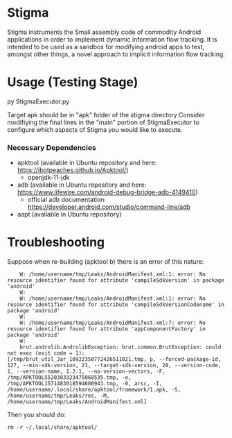 # Stigma
Stigma instruments the Smali assembly code of commodity Android applications in order to implement dynamic information flow tracking. It is intended to be used as a sandbox for modifying android apps to test, amongst other things, a novel approach to implicit information flow tracking.

# Usage (Testing Stage)
py StigmaExecutor.py

Target apk should be in "apk" folder of the stigma directory
Consider modifiying the final lines in the "main" portion of StigmaExecutor to 
configure which aspects of Stigma you would like to execute.


### Necessary Dependencies
* apktool (available in Ubuntu repository and here: https://ibotpeaches.github.io/Apktool/)
  * openjdk-11-jdk
* adb (available in Ubuntu repository and here: https://www.lifewire.com/android-debug-bridge-adb-4149410)
  * official adb documentation: https://developer.android.com/studio/command-line/adb
* aapt (available in Ubuntu repository)



# Troubleshooting
Suppose when re-building (apktool b) there is an error of this nature:

```
	W: /home/username/tmp/Leaks/AndroidManifest.xml:1: error: No resource identifier found for attribute 'compileSdkVersion' in package 'android'
	W: 
	W: /home/username/tmp/Leaks/AndroidManifest.xml:1: error: No resource identifier found for attribute 'compileSdkVersionCodename' in package 'android'
	W: 
	W: /home/username/tmp/Leaks/AndroidManifest.xml:7: error: No resource identifier found for attribute 'appComponentFactory' in package 'android'
	W: 
	brut.androlib.AndrolibException: brut.common.BrutException: could not exec (exit code = 1): [/tmp/brut_util_Jar_10922350772426511021.tmp, p, --forced-package-id, 127, --min-sdk-version, 21, --target-sdk-version, 28, --version-code, 1, --version-name, 1.2.1, --no-version-vectors, -F, /tmp/APKTOOL5520383323475068535.tmp, -e, /tmp/APKTOOL1571483018594600943.tmp, -0, arsc, -I, /home/username/.local/share/apktool/framework/1.apk, -S, /home/username/tmp/Leaks/res, -M, /home/username/tmp/Leaks/AndroidManifest.xml]
```

Then you should do: 

`rm -r ~/.local/share/apktool/`
